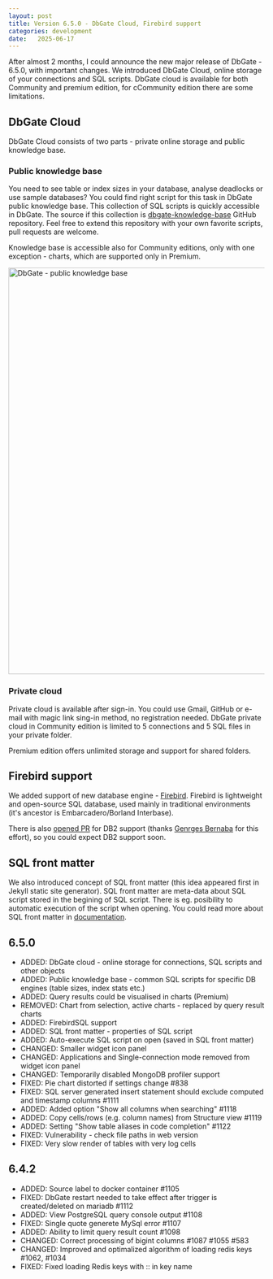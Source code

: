 ```yaml
---
layout: post
title: Version 6.5.0 - DbGate Cloud, Firebird support
categories: development
date:   2025-06-17
---
```


After almost 2 months, I could announce the new major release of DbGate - 6.5.0, with important changes. We introduced DbGate Cloud, online storage of your connections and SQL scripts. DbGate cloud is available for both Community and premium edition, for cCommunity edition there are some limitations.

<!--more--> 

## DbGate Cloud

DbGate Cloud consists of two parts - private online storage and public knowledge base.

### Public knowledge base
You need to see table or index sizes in your database, analyse deadlocks or use sample databases? You could find right script for this task in DbGate public knowledge base. This collection of SQL scripts is quickly accessible in DbGate. The source if this collection is [dbgate-knowledge-base](https://github.com/dbgate/dbgate-knowledge-base) GitHub repository. Feel free to extend this repository with your own favorite scripts, pull requests are welcome.

Knowledge base is accessible also for Community editions, only with one exception - charts, which are supported only in Premium.

<img src="https://media.dbgate.io/img/public-knowledge-base-tables-sizes-light.png" alt="DbGate - public knowledge base" width="800px" />

### Private cloud
Private cloud is available after sign-in. You could use Gmail, GitHub or e-mail with magic link sing-in method, no registration needed. DbGate private cloud in Community edition is limited to 5 connections and 5 SQL files in your private folder.

Premium edition offers unlimited storage and support for shared folders.

## Firebird support
We added support of new database engine - [Firebird](https://www.firebirdsql.org/). Firebird is lightweight and open-source SQL database, used mainly in traditional environments (it's ancestor is Embarcadero/Borland Interbase). 

There is also [opened PR](https://github.com/dbgate/dbgate/pull/1131) for DB2 support (thanks [Genrges Bernaba](https://github.com/GergesBernaba1) for this effort), so you could expect DB2 support soon.

## SQL front matter
We also introduced concept of SQL front matter (this idea appeared first in Jekyll static site generator). SQL front matter are meta-data about SQL script stored in the begining of SQL script. There is eg. posibility to automatic execution of the script when opening. You could read more about SQL front matter in [documentation](https://docs.dbgate.io/sql-front-matter).

## 6.5.0
- ADDED: DbGate cloud - online storage for connections, SQL scripts and other objects
- ADDED: Public knowledge base - common SQL scripts for specific DB engines (table sizes, index stats etc.)
- ADDED: Query results could be visualised in charts (Premium)
- REMOVED: Chart from selection, active charts - replaced by query result charts
- ADDED: FirebirdSQL support
- ADDED: SQL front matter - properties of SQL script
- ADDED: Auto-execute SQL script on open (saved in SQL front matter)
- CHANGED: Smaller widget icon panel
- CHANGED: Applications and Single-connection mode removed from widget icon panel
- CHANGED: Temporarily disabled MongoDB profiler support
- FIXED: Pie chart distorted if settings change #838
- FIXED: SQL server generated insert statement should exclude computed and timestamp columns #1111
- ADDED: Added option "Show all columns when searching" #1118
- ADDED: Copy cells/rows (e.g. column names) from Structure view #1119
- ADDED: Setting "Show table aliases in code completion" #1122
- FIXED: Vulnerability - check file paths in web version
- FIXED: Very slow render of tables with very log cells

## 6.4.2

- ADDED: Source label to docker container #1105 
- FIXED: DbGate restart needed to take effect after trigger is created/deleted on mariadb #1112
- ADDED: View PostgreSQL query console output #1108
- FIXED: Single quote generete MySql error #1107
- ADDED: Ability to limit query result count #1098
- CHANGED: Correct processing of bigint columns #1087 #1055 #583
- CHANGED: Improved and optimalized algorithm of loading redis keys #1062, #1034
- FIXED: Fixed loading Redis keys with :: in key name
